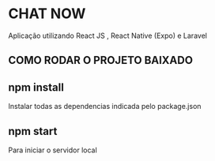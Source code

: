 # CHAT NOW 
Aplicação utilizando React JS , React Native (Expo) e Laravel   

## COMO RODAR O PROJETO BAIXADO

## npm install
Instalar todas as dependencias indicada pelo package.json

## npm start
Para iniciar o servidor local



